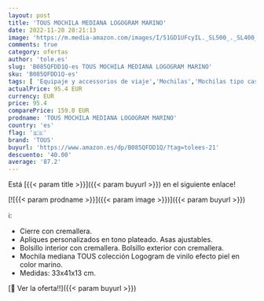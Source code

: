 ```yaml
---
layout: post
title: 'TOUS MOCHILA MEDIANA LOGOGRAM MARINO'
date: 2022-11-20 20:21:13
image: 'https://m.media-amazon.com/images/I/51GD1UFcyIL._SL500_._SL400_.jpg'
comments: true
category: ofertas
author: 'tole.es'
slug: 'B085QFDD1Q-es TOUS MOCHILA MEDIANA LOGOGRAM MARINO'
sku: 'B085QFDD1Q-es'
tags: [ 'Equipaje y accessorios de viaje','Mochilas','Mochilas tipo casual','Moda','mochila','tous','🇪🇸', ]
actualPrice: 95.4 EUR
currency: EUR
price: 95.4
comparePrice: 159.0 EUR
prodname: 'TOUS MOCHILA MEDIANA LOGOGRAM MARINO'
country: 'es'
flag: '🇪🇸'
brand: 'TOUS'
buyurl: 'https://www.amazon.es/dp/B085QFDD1Q/?tag=tolees-21'
descuento: '40.00'
average: '87.2'
---
```


Está [{{< param title >}}]({{< param buyurl >}}) en el siguiente enlace!

[![{{< param prodname >}}]({{< param image >}})]({{< param buyurl >}})

ℹ️:

- Cierre con cremallera.
- Apliques personalizados en tono plateado. Asas ajustables.
- Bolsillo interior con cremallera. Bolsillo exterior con cremallera.
- Mochila mediana TOUS colección Logogram de vinilo efecto piel en color marino.
- Medidas: 33x41x13 cm.

[🛒 Ver la oferta!!]({{< param buyurl >}})
